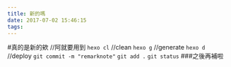 ```yaml
---
title: 新的嗎
date: 2017-07-02 15:46:15
tags:
---
```


#真的是新的欸 //阿就要用到
`hexo cl`  //clean
`hexo g`   //generate
`hexo d`   //deploy
`git commit -m "remarknote"`
`git add .`
`git status`
###之後再補啦